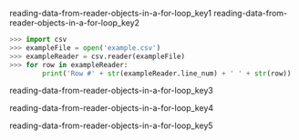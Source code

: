 reading-data-from-reader-objects-in-a-for-loop_key1
reading-data-from-reader-objects-in-a-for-loop_key2


```python
>>> import csv
>>> exampleFile = open('example.csv')
>>> exampleReader = csv.reader(exampleFile)
>>> for row in exampleReader:
        print('Row #' + str(exampleReader.line_num) + ' ' + str(row))
```
reading-data-from-reader-objects-in-a-for-loop_key3


reading-data-from-reader-objects-in-a-for-loop_key4


reading-data-from-reader-objects-in-a-for-loop_key5
